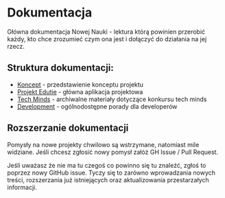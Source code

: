 # Dokumentacja

Główna dokumentacja Nowej Nauki - lektura którą powinien przerobić każdy, kto chce zrozumieć czym ona jest i dołączyć do działania na jej rzecz.

## Struktura dokumentacji:
 - [Koncept](koncept/readme.md) - przedstawienie konceptu projektu
 - [Projekt Edutie](projekty/edutie/Edutie.md) - główna aplikacja projektowa
 - [Tech Minds](techminds/readme.md) - archiwalne materiały dotyczące konkursu tech minds
 - [Development](development/readme.md) - ogólnodostępne porady dla developerów

## Rozszerzanie dokumentacji

Pomysły na nowe projekty chwilowo są wstrzymane, natomiast mile widziane. Jeśli chcesz zgłosić nowy pomysł załóż GH Issue / Pull Request.

Jeśli uważasz że nie ma tu czegoś co powinno się tu znaleźć, zgłoś to poprzez nowy GitHub issue. Tyczy się to zarówno wprowadzania nowych treści, rozszerzania już istniejących oraz aktualizowania przestarzałych informacji.
